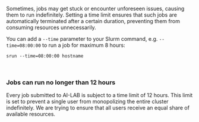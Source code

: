 Sometimes, jobs may get stuck or encounter unforeseen issues, causing them to run indefinitely. Setting a time limit ensures that such jobs are automatically terminated after a certain duration, preventing them from consuming resources unnecessarily.

You can add a `--time` parameter to your Slurm command, e.g. `--time=08:00:00` to run a job for maximum 8 hours:

```console
srun --time=08:00:00 hostname
```
<br>

### Jobs can run no longer than 12 hours
Every job submitted to AI-LAB is subject to a time limit of 12 hours. This limit is set to prevent a single user from monopolizing the entire cluster indefinitely. We are trying to ensure that all users receive an equal share of available resources.